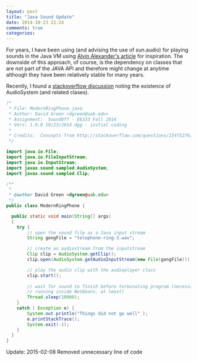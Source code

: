 ```yaml
---
layout: post
title: "Java Sound Update"
date: 2014-10-23 22:24
comments: true
categories: 
---
```


For years, I have been using (and advising the use of sun.audio) for playing sounds in the Java VM
using [Alvin Alexander's article][oldstyle] for inspiration.  The downside of this approach, of course,
is the dependency on classes that are not part of the JAVA API and therefore might change at anytime
although they have been relatively stable for many years.

Recently, I found a [stackoverflow discussion][newstyle] noting the existence of AudioSystem (and related clases).

```java
/*
 * File: ModernRingPhone.java
 * Author: David Green <dgreen@uab.edu>
 * Assignment:  SoundOff - EE333 Fall 2014
 * Vers: 1.0.0 10/23/2014 dgg - initial coding
 *
 * Credits:  Concepts from http://stackoverflow.com/questions/15475276/short-sound-file-plays-in-netbeans-but-not-in-jar
 */

import java.io.File;
import java.io.FileInputStream;
import java.io.InputStream;
import javax.sound.sampled.AudioSystem;
import javax.sound.sampled.Clip;

/**
 *
 * @author David Green <dgreen@uab.edu>
 */
public class ModernRingPhone {

  public static void main(String[] args) 
  {
    try {
        // open the sound file as a Java input stream
        String gongFile = "telephone-ring-3.wav";

        // create an audiostream from the inputstream
        Clip clip = AudioSystem.getClip();
        clip.open(AudioSystem.getAudioInputStream(new File(gongFile)));

        // play the audio clip with the audioplayer class
        clip.start();
        
        // wait for sound to finish before terminating program (necessary for 
        // running inside NetBeans, at least)
        Thread.sleep(10000);
    }
    catch ( Exception e) {
        System.out.println("Things did not go well" );
        e.printStackTrace();
        System.exit(-1);
    }
  }
}

```


Update: 2015-02-08 Removed unnecessary line of code

[oldstyle]: http://alvinalexander.com/java/java-audio-example-java-au-play-sound
[newstyle]: http://stackoverflow.com/questions/15475276/short-sound-file-plays-in-netbeans-but-not-in-jar



